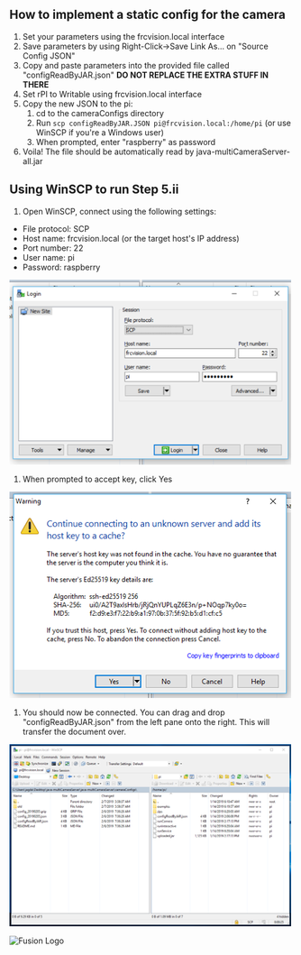 ## How to implement a static config for the camera

1. Set your parameters using the frcvision.local interface
1. Save parameters by using Right-Click->Save Link As... on "Source Config JSON"
1. Copy and paste parameters into the provided file called "configReadByJAR.json" 
**DO NOT REPLACE THE EXTRA STUFF IN THERE**
1. Set rPI to Writable using frcvision.local interface
1. Copy the new JSON to the pi:
    1. cd to the cameraConfigs directory
    1. Run 
    ```scp configReadByJAR.JSON pi@frcvision.local:/home/pi```
      (or use WinSCP if you're a Windows user)
    1. When prompted, enter "raspberry" as password
1. Voila! The file should be automatically read by java-multiCameraServer-all.jar

## Using WinSCP to run Step 5.ii

1. Open WinSCP, connect using the following settings:
- File protocol: SCP
- Host name: frcvision.local (or the target host's IP address)
- Port number: 22
- User name: pi
- Password: raspberry

<img src="../images/step1.png" width="500" />

1. When prompted to accept key, click Yes
<img src="../images/step2.png" width="500" />

1. You should now be connected. You can drag and drop "configReadByJAR.json" 
from the left pane onto the right. This will transfer the document over.
<img src="../images/step3.png" width="500" />

![Fusion Logo](http://www.fusion364.com/img/fusionlogo.png)